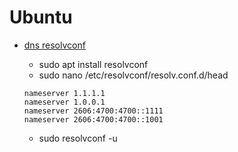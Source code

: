 # Ubuntu

- [dns resolvconf](https://askubuntu.com/a/51286)

  - sudo apt install resolvconf
  - sudo nano /etc/resolvconf/resolv.conf.d/head

  ```
  nameserver 1.1.1.1
  nameserver 1.0.0.1
  nameserver 2606:4700:4700::1111
  nameserver 2606:4700:4700::1001
  ```

  - sudo resolvconf -u
